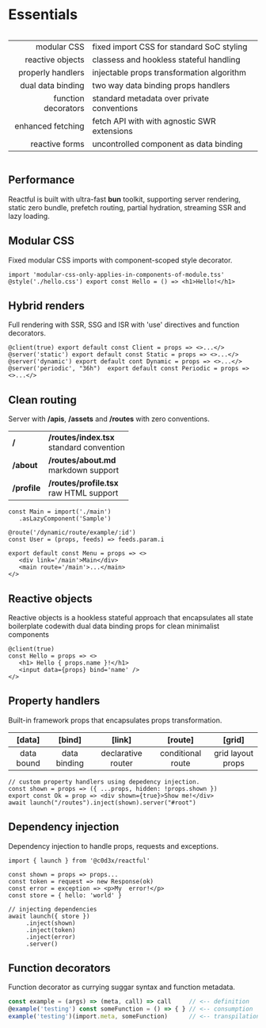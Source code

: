 <style>@import url(essential.css);</style> 

# Essentials

<section style='margin:0 auto; display:flex; justify-self: center;'>

|                     |                                             |
| ------------------: | ------------------------------------------- |
|         modular CSS | fixed import CSS for standard SoC styling   |
|    reactive objects | classess and hookless stateful handling     |
|   properly handlers | injectable props transformation algorithm   |
|   dual data binding | two way data binding props handlers         |
| function decorators | standard metadata over private conventions  |
|   enhanced fetching | fetch API with with agnostic SWR extensions |
|      reactive forms | uncontrolled component as data binding      |

</section>


## Performance
 
Reactful is built with ultra-fast **bun** toolkit, supporting server rendering, static zero bundle, prefetch routing, partial hydration, streaming SSR and lazy loading.

## Modular CSS

Fixed modular CSS imports with component-scoped style decorator.

```tsx
import 'modular-css-only-applies-in-components-of-module.tss'
@style('./hello.css') export const Hello = () => <h1>Hello!</h1>
```

## Hybrid renders

Full rendering with SSR, SSG and ISR with 'use' directives and function decorators.

```tsx
@client(true) export default const Client = props => <>...</>
@server('static') export default const Static = props => <>...</>
@server('dynamic') export default cont Dynamic = props => <>...</>
@server('periodic', "36h")  export default const Periodic = props => <>...</>
```

## Clean routing

Server with **/apis**, **/assets** and **/routes** with zero conventions.

<aside cols='3:5'>

|              |                                                  |
| ------------ | ------------------------------------------------ |
| **/**        | **/routes/index.tsx**  <br/> standard convention |
| **/about**   | **/routes/about.md** <br/> markdown support      |
| **/profile** | **/routes/profile.tsx** <br/> raw HTML support   |

```tsx
const Main = import('./main')
   .asLazyComponent('Sample')

@route('/dynamic/route/example/:id')
const User = (props, feeds) => feeds.param.i

export default const Menu = props => <>
   <div link='/main'>Main</div>
   <main route='/main'>...</main>
</>
```

</aside>

## Reactive objects

<aside cols='4:5'>

Reactive objects is a hookless stateful approach that encapsulates all state boilerplate codewith dual data binding props for clean minimalist components

```tsx
@client(true)
const Hello = props => <>
   <h1> Hello { props.name }!</h1>
   <input data={props} bind='name' />  
</>
```

</aside>

## Property handlers

Built-in framework props that encapsulates props transformation.

| **[data]** |  **[bind]**  |     **[link]**     |    **[route]**    |    **[grid]**     |
| :--------: | :----------: | :----------------: | :---------------: | :---------------: |
| data bound | data binding | declarative router | conditional route | grid layout props |

```tsx
// custom property handlers using depedency injection.
const shown = props => ({ ...props, hidden: !props.shown })
export const Ok = prop => <div shown={true}>Show me!</div>
await launch("/routes").inject(shown).server("#root")
```

## Dependency injection

Dependency injection to handle props, requests and exceptions.

<aside cols='5:3'>

```tsx
import { launch } from '@c0d3x/reactful'

const shown = props => props...
const token = request => new Response(ok)
const error = exception => <p>My  error!</p>
const store = { hello: 'world' }
```

```tsx
// injecting dependencies 
await launch({ store })
     .inject(shown)  
     .inject(token)  
     .inject(error)  
     .server()
```

</aside>

## Function decorators

Function decorator as currying suggar syntax and function metadata.

```ts
const example = (args) => (meta, call) => call     // <-- definition 
@example('testing') const someFunction = () => { } // <-- consumption
example('testing')(import.meta, someFunction)      // <-- transpilation
````